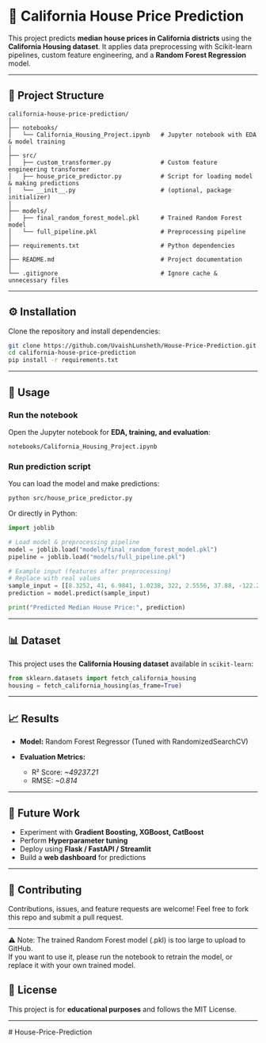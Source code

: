 

# 🏡 California House Price Prediction

This project predicts **median house prices in California districts** using the **California Housing dataset**.
It applies data preprocessing with Scikit-learn pipelines, custom feature engineering, and a **Random Forest Regression** model.

---

## 📂 Project Structure

```
california-house-price-prediction/
│
├── notebooks/
│   └── California_Housing_Project.ipynb   # Jupyter notebook with EDA & model training
│
├── src/
│   ├── custom_transformer.py              # Custom feature engineering transformer
│   ├── house_price_predictor.py           # Script for loading model & making predictions
│   └── __init__.py                        # (optional, package initializer)
│
├── models/
│   ├── final_random_forest_model.pkl      # Trained Random Forest model
│   └── full_pipeline.pkl                  # Preprocessing pipeline
│
├── requirements.txt                       # Python dependencies
│
├── README.md                              # Project documentation
│
└── .gitignore                             # Ignore cache & unnecessary files
```

---

## ⚙️ Installation

Clone the repository and install dependencies:

```bash
git clone https://github.com/UvaishLunsheth/House-Price-Prediction.git
cd california-house-price-prediction
pip install -r requirements.txt
```

---

## 🚀 Usage

### Run the notebook

Open the Jupyter notebook for **EDA, training, and evaluation**:

```
notebooks/California_Housing_Project.ipynb
```

### Run prediction script

You can load the model and make predictions:

```bash
python src/house_price_predictor.py
```

Or directly in Python:

```python
import joblib

# Load model & preprocessing pipeline
model = joblib.load("models/final_random_forest_model.pkl")
pipeline = joblib.load("models/full_pipeline.pkl")

# Example input (features after preprocessing)
# Replace with real values
sample_input = [[8.3252, 41, 6.9841, 1.0238, 322, 2.5556, 37.88, -122.23]]
prediction = model.predict(sample_input)

print("Predicted Median House Price:", prediction)
```

---

## 📊 Dataset

This project uses the **California Housing dataset** available in `scikit-learn`:

```python
from sklearn.datasets import fetch_california_housing
housing = fetch_california_housing(as_frame=True)
```

---

## 📈 Results

* **Model:** Random Forest Regressor (Tuned with RandomizedSearchCV)
* **Evaluation Metrics:**

  * R² Score: *\~49237.21*
  * RMSE: *\~0.814*



---

## 🔮 Future Work

* Experiment with **Gradient Boosting, XGBoost, CatBoost**
* Perform **Hyperparameter tuning**
* Deploy using **Flask / FastAPI / Streamlit**
* Build a **web dashboard** for predictions

---

## 🤝 Contributing

Contributions, issues, and feature requests are welcome!
Feel free to fork this repo and submit a pull request.

---

⚠️ Note: The trained Random Forest model (.pkl) is too large to upload to GitHub.  
If you want to use it, please run the notebook to retrain the model, or replace it with your own trained model.


## 📜 License

This project is for **educational purposes** and follows the MIT License.

---

#   H o u s e - P r i c e - P r e d i c t i o n 
 
 
